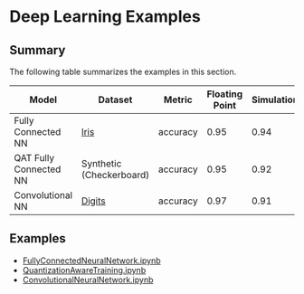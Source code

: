 # Deep Learning Examples

## Summary

The following table summarizes the examples in this section.

| Model                  | Dataset                                                                                       | Metric   | Floating Point | Simulation | FHE  |
| ---------------------- | --------------------------------------------------------------------------------------------- | -------- | -------------- | ---------- | ---- |
| Fully Connected NN     | [Iris](https://www.openml.org/d/61)                                                           | accuracy | 0.95           | 0.94       | 0.94 |
| QAT Fully Connected NN | Synthetic (Checkerboard)                                                                      | accuracy | 0.95           | 0.92       | 0.92 |
| Convolutional NN       | [Digits](https://scikit-learn.org/stable/modules/generated/sklearn.datasets.load_digits.html) | accuracy | 0.97           | 0.91       | 0.91 |

## Examples

- [FullyConnectedNeuralNetwork.ipynb](https://github.com/zama-ai/concrete-ml-internal/tree/main/docs/advanced_examples/FullyConnectedNeuralNetwork.ipynb)
- [QuantizationAwareTraining.ipynb](https://github.com/zama-ai/concrete-ml-internal/tree/main/docs/advanced_examples/QuantizationAwareTraining.ipynb)
- [ConvolutionalNeuralNetwork.ipynb](https://github.com/zama-ai/concrete-ml-internal/tree/main/docs/advanced_examples/ConvolutionalNeuralNetwork.ipynb)
